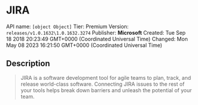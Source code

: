 # JIRA
API name: `[object Object]`
Tier: Premium
Version: `releases/v1.0.1632\1.0.1632.3274`
Publisher: **Microsoft**
Created: Tue Sep 18 2018 20:23:49 GMT+0000 (Coordinated Universal Time)
Changed: Mon May 08 2023 16:21:50 GMT+0000 (Coordinated Universal Time)

## Description
> JIRA is a software development tool for agile teams to plan, track, and release world-class software. Connecting JIRA issues to the rest of your tools helps break down barriers and unleash the potential of your team.
